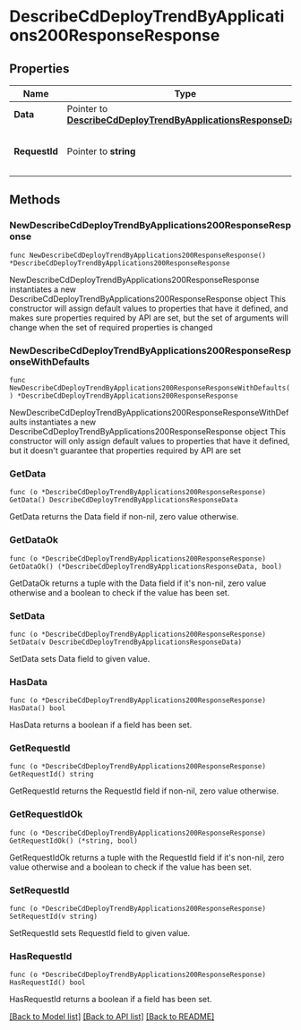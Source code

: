 # DescribeCdDeployTrendByApplications200ResponseResponse

## Properties

Name | Type | Description | Notes
------------ | ------------- | ------------- | -------------
**Data** | Pointer to [**DescribeCdDeployTrendByApplicationsResponseData**](DescribeCdDeployTrendByApplicationsResponseData.md) |  | [optional] 
**RequestId** | Pointer to **string** | 请求id | [optional] [default to "xxxxx"]

## Methods

### NewDescribeCdDeployTrendByApplications200ResponseResponse

`func NewDescribeCdDeployTrendByApplications200ResponseResponse() *DescribeCdDeployTrendByApplications200ResponseResponse`

NewDescribeCdDeployTrendByApplications200ResponseResponse instantiates a new DescribeCdDeployTrendByApplications200ResponseResponse object
This constructor will assign default values to properties that have it defined,
and makes sure properties required by API are set, but the set of arguments
will change when the set of required properties is changed

### NewDescribeCdDeployTrendByApplications200ResponseResponseWithDefaults

`func NewDescribeCdDeployTrendByApplications200ResponseResponseWithDefaults() *DescribeCdDeployTrendByApplications200ResponseResponse`

NewDescribeCdDeployTrendByApplications200ResponseResponseWithDefaults instantiates a new DescribeCdDeployTrendByApplications200ResponseResponse object
This constructor will only assign default values to properties that have it defined,
but it doesn't guarantee that properties required by API are set

### GetData

`func (o *DescribeCdDeployTrendByApplications200ResponseResponse) GetData() DescribeCdDeployTrendByApplicationsResponseData`

GetData returns the Data field if non-nil, zero value otherwise.

### GetDataOk

`func (o *DescribeCdDeployTrendByApplications200ResponseResponse) GetDataOk() (*DescribeCdDeployTrendByApplicationsResponseData, bool)`

GetDataOk returns a tuple with the Data field if it's non-nil, zero value otherwise
and a boolean to check if the value has been set.

### SetData

`func (o *DescribeCdDeployTrendByApplications200ResponseResponse) SetData(v DescribeCdDeployTrendByApplicationsResponseData)`

SetData sets Data field to given value.

### HasData

`func (o *DescribeCdDeployTrendByApplications200ResponseResponse) HasData() bool`

HasData returns a boolean if a field has been set.

### GetRequestId

`func (o *DescribeCdDeployTrendByApplications200ResponseResponse) GetRequestId() string`

GetRequestId returns the RequestId field if non-nil, zero value otherwise.

### GetRequestIdOk

`func (o *DescribeCdDeployTrendByApplications200ResponseResponse) GetRequestIdOk() (*string, bool)`

GetRequestIdOk returns a tuple with the RequestId field if it's non-nil, zero value otherwise
and a boolean to check if the value has been set.

### SetRequestId

`func (o *DescribeCdDeployTrendByApplications200ResponseResponse) SetRequestId(v string)`

SetRequestId sets RequestId field to given value.

### HasRequestId

`func (o *DescribeCdDeployTrendByApplications200ResponseResponse) HasRequestId() bool`

HasRequestId returns a boolean if a field has been set.


[[Back to Model list]](../README.md#documentation-for-models) [[Back to API list]](../README.md#documentation-for-api-endpoints) [[Back to README]](../README.md)


